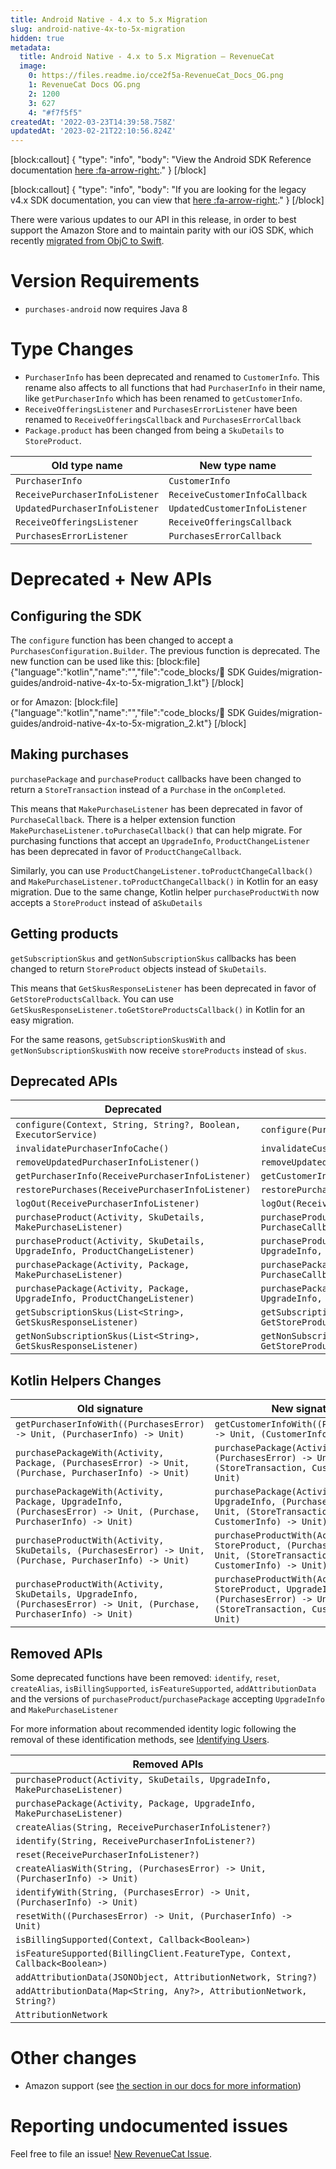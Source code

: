 ```yaml
---
title: Android Native - 4.x to 5.x Migration
slug: android-native-4x-to-5x-migration
hidden: true
metadata:
  title: Android Native - 4.x to 5.x Migration – RevenueCat
  image:
    0: https://files.readme.io/cce2f5a-RevenueCat_Docs_OG.png
    1: RevenueCat Docs OG.png
    2: 1200
    3: 627
    4: "#f7f5f5"
createdAt: '2022-03-23T14:39:58.758Z'
updatedAt: '2023-02-21T22:10:56.824Z'
---
```

[block:callout]
{
  "type": "info",
  "body": "View the Android SDK Reference documentation [here :fa-arrow-right:](https://sdk.revenuecat.com/android/index.html)."
}
[/block]

[block:callout]
{
  "type": "info",
  "body": "If you are looking for the legacy v4.x SDK documentation, you can view that [here :fa-arrow-right:](https://docs.revenuecat.com/v3.3/docs/)."
}
[/block]

There were various updates to our API in this release, in order to best support the Amazon Store and to maintain parity with our iOS SDK, which recently [migrated from ObjC to Swift](doc:ios-native-3x-to-4x-migration).

# Version Requirements

- `purchases-android` now requires Java 8

# Type Changes
- `PurchaserInfo` has been deprecated and renamed to `CustomerInfo`. This rename also affects to all functions that had `PurchaserInfo` in their name, like `getPurchaserInfo` which has been renamed to `getCustomerInfo`.
- `ReceiveOfferingsListener` and `PurchasesErrorListener` have been renamed to `ReceiveOfferingsCallback` and `PurchasesErrorCallback`
- `Package.product` has been changed from being a `SkuDetails` to `StoreProduct`.

| Old type name | New type name |
|------------|------|
| `PurchaserInfo` | `CustomerInfo` |
| `ReceivePurchaserInfoListener` | `ReceiveCustomerInfoCallback` |
| `UpdatedPurchaserInfoListener` | `UpdatedCustomerInfoListener` |
| `ReceiveOfferingsListener` | `ReceiveOfferingsCallback` |
| `PurchasesErrorListener` | `PurchasesErrorCallback` |

# Deprecated + New APIs

## Configuring the SDK

The `configure` function has been changed to accept a `PurchasesConfiguration.Builder`. The previous function is deprecated. The new function can be used like this:
[block:file]
{"language":"kotlin","name":"","file":"code_blocks/📘 SDK Guides/migration-guides/android-native-4x-to-5x-migration_1.kt"}
[/block]

or for Amazon:
[block:file]
{"language":"kotlin","name":"","file":"code_blocks/📘 SDK Guides/migration-guides/android-native-4x-to-5x-migration_2.kt"}
[/block]

## Making purchases
`purchasePackage` and `purchaseProduct` callbacks have been changed to return a `StoreTransaction` instead of a `Purchase` in the `onCompleted`.  

This means that `MakePurchaseListener` has been deprecated in favor of `PurchaseCallback`. There is a helper extension function `MakePurchaseListener.toPurchaseCallback()` that can help migrate. For purchasing functions that accept an `UpgradeInfo`, `ProductChangeListener` has been deprecated in favor of `ProductChangeCallback`.  

Similarly, you can use `ProductChangeListener.toProductChangeCallback()` and `MakePurchaseListener.toProductChangeCallback()` in Kotlin for an easy migration. Due to the same change, Kotlin helper `purchaseProductWith` now accepts a `StoreProduct` instead of a`SkuDetails`

## Getting products
`getSubscriptionSkus` and `getNonSubscriptionSkus` callbacks has been changed to return `StoreProduct` objects instead of `SkuDetails`. 

This means that `GetSkusResponseListener` has been deprecated in favor of `GetStoreProductsCallback`. You can use `GetSkusResponseListener.toGetStoreProductsCallback()` in Kotlin for an easy migration. 

For the same reasons, `getSubscriptionSkusWith` and `getNonSubscriptionSkusWith` now receive `storeProducts` instead of `skus`.

## Deprecated APIs
| Deprecated | New  |
|------------|------|
| `configure(Context, String, String?, Boolean, ExecutorService)` | `configure(PurchasesConfiguration)` |
| `invalidatePurchaserInfoCache()` | `invalidateCustomerInfoCache()` |
| `removeUpdatedPurchaserInfoListener()` | `removeUpdatedCustomerInfoListener()` |
| `getPurchaserInfo(ReceivePurchaserInfoListener)` | `getCustomerInfo(ReceiveCustomerInfoCallback)` |
| `restorePurchases(ReceivePurchaserInfoListener)` | `restorePurchases(ReceiveCustomerInfoCallback)` |
| `logOut(ReceivePurchaserInfoListener)` | `logOut(ReceiveCustomerInfoCallback)` |
| `purchaseProduct(Activity, SkuDetails, MakePurchaseListener)` | `purchaseProduct(Activity, StoreProduct, PurchaseCallback)` |
| `purchaseProduct(Activity, SkuDetails, UpgradeInfo, ProductChangeListener)` | `purchaseProduct(Activity, StoreProduct, UpgradeInfo, ProductChangeCallback)` |
| `purchasePackage(Activity, Package, MakePurchaseListener)` | `purchasePackage(Activity, Package, PurchaseCallback)` |
| `purchasePackage(Activity, Package, UpgradeInfo, ProductChangeListener)` | `purchasePackage(Activity, Package, UpgradeInfo, ProductChangeCallback)` |
| `getSubscriptionSkus(List<String>, GetSkusResponseListener)` | `getSubscriptionSkus(List<String>, GetStoreProductsCallback)` |
| `getNonSubscriptionSkus(List<String>, GetSkusResponseListener)` | `getNonSubscriptionSkus(List<String>, GetStoreProductsCallback)` |

## Kotlin Helpers Changes

| Old signature | New signature |
|---------------|---------------|
| `getPurchaserInfoWith((PurchasesError) -> Unit, (PurchaserInfo) -> Unit)` | `getCustomerInfoWith((PurchasesError) -> Unit, (CustomerInfo) -> Unit)` |
| `purchasePackageWith(Activity, Package, (PurchasesError) -> Unit, (Purchase, PurchaserInfo) -> Unit)` | `purchasePackage(Activity, Package, (PurchasesError) -> Unit, (StoreTransaction, CustomerInfo) -> Unit)` |
| `purchasePackageWith(Activity, Package, UpgradeInfo, (PurchasesError) -> Unit, (Purchase, PurchaserInfo) -> Unit)` | `purchasePackage(Activity, Package, UpgradeInfo, (PurchasesError) -> Unit, (StoreTransaction, CustomerInfo) -> Unit)` |
| `purchaseProductWith(Activity, SkuDetails, (PurchasesError) -> Unit, (Purchase, PurchaserInfo) -> Unit)` | `purchaseProductWith(Activity, StoreProduct, (PurchasesError) -> Unit, (StoreTransaction, CustomerInfo) -> Unit)` |
| `purchaseProductWith(Activity, SkuDetails, UpgradeInfo, (PurchasesError) -> Unit, (Purchase, PurchaserInfo) -> Unit)` | `purchaseProductWith(Activity, StoreProduct, UpgradeInfo, (PurchasesError) -> Unit, (StoreTransaction, CustomerInfo) -> Unit)` |

## Removed APIs
Some deprecated functions have been removed: `identify`, `reset`, `createAlias`, `isBillingSupported`, `isFeatureSupported`, `addAttributionData` and the versions of `purchaseProduct`/`purchasePackage` accepting `UpgradeInfo` and `MakePurchaseListener`

For more information about recommended identity logic following the removal of these identification methods, see [Identifying Users](doc:user-ids).

| Removed APIs |  
|---------------------------------------------------------------------------|
| `purchaseProduct(Activity, SkuDetails, UpgradeInfo, MakePurchaseListener)` |
| `purchasePackage(Activity, Package, UpgradeInfo, MakePurchaseListener)` |
| `createAlias(String, ReceivePurchaserInfoListener?)` |
| `identify(String, ReceivePurchaserInfoListener?)` |
| `reset(ReceivePurchaserInfoListener?)` |
| `createAliasWith(String, (PurchasesError) -> Unit, (PurchaserInfo) -> Unit)` |
| `identifyWith(String, (PurchasesError) -> Unit, (PurchaserInfo) -> Unit)` |
| `resetWith((PurchasesError) -> Unit, (PurchaserInfo) -> Unit)` |
| `isBillingSupported(Context, Callback<Boolean>)` |
| `isFeatureSupported(BillingClient.FeatureType, Context, Callback<Boolean>)` |
| `addAttributionData(JSONObject, AttributionNetwork, String?)` |
| `addAttributionData(Map<String, Any?>, AttributionNetwork, String?)` |
| `AttributionNetwork` |

# Other changes

- Amazon support (see [the section in our docs for more information](https://docs.revenuecat.com/docs/amazon-platform-resources))

# Reporting undocumented issues

Feel free to file an issue! [New RevenueCat Issue](https://github.com/RevenueCat/purchases-android/issues/new/).